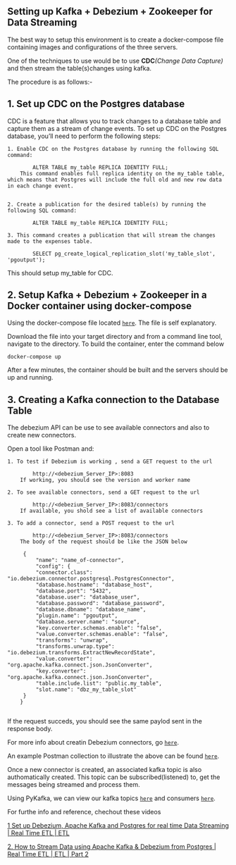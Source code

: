 ## Setting up Kafka + Debezium + Zookeeper for Data Streaming

The best way to setup this environment is to create a docker-compose file containing images and configurations of the three servers.

One of the techniques to use would be to use **CDC**_(Change Data Capture)_ and then stream the table(s)changes using kafka.
 
The procedure is as follows:-


## ****1. Set up CDC on the Postgres database****
CDC is a feature that allows you to track changes to a database table and capture them as a stream of change events. To set up CDC on the Postgres database, you’ll need to perform the following steps:

	1. Enable CDC on the Postgres database by running the following SQL command:

	        ALTER TABLE my_table REPLICA IDENTITY FULL; 
		This command enables full replica identity on the my_table table, which means that Postgres will include the full old and new row data in each change event.


	2. Create a publication for the desired table(s) by running the following SQL command:

	        ALTER TABLE my_table REPLICA IDENTITY FULL; 

	3. This command creates a publication that will stream the changes made to the expenses table.

			SELECT pg_create_logical_replication_slot('my_table_slot', 'pgoutput');

This should setup my_table for CDC.


## **2. Setup Kafka + Debezium + Zookeeper in a Docker container using docker-compose**


Using the docker-compose file located [`here`](https://github.com/vadramson/my_etl_quick_start/blob/master/Kafka/Kafka_Debezium_Stream_CDC/docker-compose.yml). The file is self explanatory. 

Download the file into your target directory and from a command line tool, navigate to the directory. To build the container, enter the command below

	docker-compose up
After a few minutes, the container should be built and the servers should be up and running.


## 3. Creating a Kafka connection to the Database Table

The debezium API can be use to see available connectors and also to create new connectors.

Open a tool like Postman and: 

    1. To test if Debezium is working , send a GET request to the url 

			http://<debezium_Server_IP>:8083
		If working, you should see the version and worker name

	2. To see available connectors, send a GET request to the url 

			http://<debezium_Server_IP>:8083/connectors
		If available, you shold see a list of available connectors

	3. To add a connector, send a POST request to the url 

			http://<debezium_Server_IP>:8083/connectors
		The body of the request should be like the JSON below
			
```
     {
         "name": "name_of-connector",
         "config": {
    	 "connector.class": "io.debezium.connector.postgresql.PostgresConnector",
    	 "database.hostname": "database_host",
    	 "database.port": "5432",
	     "database.user": "database_user",
    	 "database.password": "database_password",
	     "database.dbname": "database_name",
	     "plugin.name": "pgoutput",
	     "database.server.name": "source",
	     "key.converter.schemas.enable": "false",
	     "value.converter.schemas.enable": "false",
	     "transforms": "unwrap",
	     "transforms.unwrap.type": "io.debezium.transforms.ExtractNewRecordState",
	     "value.converter": "org.apache.kafka.connect.json.JsonConverter",
	     "key.converter": "org.apache.kafka.connect.json.JsonConverter",
	     "table.include.list": "public.my_table",
	     "slot.name": "dbz_my_table_slot"
 	 }
	}
	
```	
   If the request succeds, you should see the same paylod sent in the response body. 

   For more info about creatin Debezium connectors, go [`here`](https://debezium.io/documentation/reference/stable/connectors/postgresql.html#postgresql-connector-properties).

An example Postman collection to illustrate the above can be found [`here`](url).


Once a new connector is created, an associated kafka topic is also authomatically created. This topic can be subscribed(listened) to, get the messages being streamed and process them.

Using PyKafka, we can view our kafka topics [`here`](https://github.com/vadramson/my_etl_quick_start/blob/master/Kafka/Kafka_Debezium_Stream_CDC/list_topics.ipynb) and consumers [`here`](https://github.com/vadramson/my_etl_quick_start/blob/master/Kafka/Kafka_Debezium_Stream_CDC/listen_to_database_changes.ipynb).
	

For furthe info and reference, chechout these videos

[1 Set up Debezium, Apache Kafka and Postgres for real time Data Streaming | Real Time ETL | ETL 
](https://www.youtube.com/watch?v=9yP_75OBWis)

[2. How to Stream Data using Apache Kafka & Debezium from Postgres | Real Time ETL | ETL | Part 2](https://www.youtube.com/watch?v=xh9rVSqNHMI&amp;t=3s)

